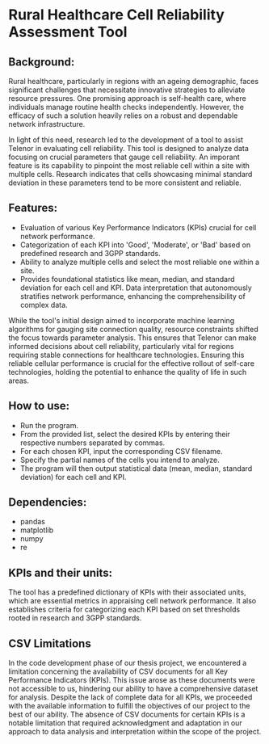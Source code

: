 # Rural Healthcare Cell Reliability Assessment Tool
## Background:
Rural healthcare, particularly in regions with an ageing demographic, faces significant challenges that necessitate innovative strategies to alleviate resource pressures. One promising approach is self-health care, where individuals manage routine health checks independently. However, the efficacy of such a solution heavily relies on a robust and dependable network infrastructure.

In light of this need, research led to the development of a tool to assist Telenor in evaluating cell reliability. This tool is designed to analyze data focusing on crucial parameters that gauge cell reliability. An imporant feature is its capability to pinpoint the most reliable cell within a site with multiple cells. Research indicates that cells showcasing minimal standard deviation in these parameters tend to be more consistent and reliable.

## Features:
* Evaluation of various Key Performance Indicators (KPIs) crucial for cell network performance.
* Categorization of each KPI into 'Good', 'Moderate', or 'Bad' based on predefined research and 3GPP standards.
* Ability to analyze multiple cells and select the most reliable one within a site.
* Provides foundational statistics like mean, median, and standard deviation for each cell and KPI.
Data interpretation that autonomously stratifies network performance, enhancing the comprehensibility of complex data.

While the tool's initial design aimed to incorporate machine learning algorithms for gauging site connection quality, resource constraints shifted the focus towards parameter analysis. This ensures that Telenor can make informed decisions about cell reliability, particularly vital for regions requiring stable connections for healthcare technologies. Ensuring this reliable cellular performance is crucial for the effective rollout of self-care technologies, holding the potential to enhance the quality of life in such areas.

## How to use:
* Run the program.
* From the provided list, select the desired KPIs by entering their respective numbers separated by commas.
* For each chosen KPI, input the corresponding CSV filename.
* Specify the partial names of the cells you intend to analyze.
* The program will then output statistical data (mean, median, standard deviation) for each cell and KPI.

## Dependencies:
* pandas
* matplotlib
* numpy
* re

## KPIs and their units:
The tool has a predefined dictionary of KPIs with their associated units, which are essential metrics in appraising cell network performance. It also establishes criteria for categorizing each KPI based on set thresholds rooted in research and 3GPP standards.

## CSV Limitations
In the code development phase of our thesis project, we encountered a limitation concerning the availability of CSV documents for all Key Performance Indicators (KPIs). This issue arose as these documents were not accessible to us, hindering our ability to have a comprehensive dataset for analysis. Despite the lack of complete data for all KPIs, we proceeded with the available information to fulfill the objectives of our project to the best of our ability. The absence of CSV documents for certain KPIs is a notable limitation that required acknowledgment and adaptation in our approach to data analysis and interpretation within the scope of the project.
